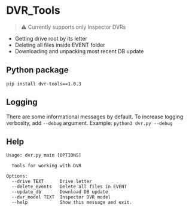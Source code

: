 # DVR_Tools

> :warning: Currently supports only Inspector DVRs

- Getting drive root by its letter
- Deleting all files inside EVENT folder
- Downloading and unpacking most recent DB update

## Python package
```pip install dvr-tools==1.0.3```

## Logging

There are some informational messages by default. To increase logging verbosity, add `--debug` argument.
Example: `python3 dvr.py --debug`

## Help

```text
Usage: dvr.py main [OPTIONS]

  Tools for working with DVR

Options:
  --drive TEXT      Drive letter
  --delete_events   Delete all files in EVENT
  --update_db       Download DB update
  --dvr_model TEXT  Inspector DVR model
  --help            Show this message and exit.
```
